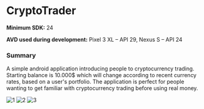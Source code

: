 # CryptoTrader

**Minimum SDK:** 24

**AVD used during development:**
Pixel 3 XL – API 29,
Nexus S – API 24

### Summary
A simple android application introducing people to cryptocurrency trading. Starting balance is 10.000$
which will change according to recent currency rates, based on a user's portfolio. The application is perfect for
people wanting to get familiar with cryptocurrency trading before using real money.


![1](https://user-images.githubusercontent.com/56090334/119501377-1a932a00-bd69-11eb-8a24-4f7ad641f0fc.png)
![2](https://user-images.githubusercontent.com/56090334/119501401-1ebf4780-bd69-11eb-9eec-c65503e13b2d.png)
![3](https://user-images.githubusercontent.com/56090334/119501404-1f57de00-bd69-11eb-954d-2fc12742ebee.png)
